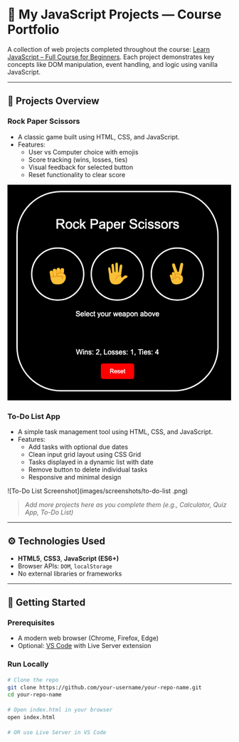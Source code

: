 # 🧠 My JavaScript Projects — Course Portfolio

A collection of web projects completed throughout the course: [Learn JavaScript – Full Course for Beginners](https://www.youtube.com/watch?v=EerdGm-ehJQ). Each project demonstrates key concepts like DOM manipulation, event handling, and logic using vanilla JavaScript.

---

## 🧩 Projects Overview

### **Rock Paper Scissors**
- A classic game built using HTML, CSS, and JavaScript.
- Features:
  - User vs Computer choice with emojis
  - Score tracking (wins, losses, ties)
  - Visual feedback for selected button
  - Reset functionality to clear score

![Rock Paper Scissors Screenshot](images/screenshots/rock-paper-scissors.png)

### **To-Do List App**
- A simple task management tool using HTML, CSS, and JavaScript.
- Features:
  - Add tasks with optional due dates
  - Clean input grid layout using CSS Grid
  - Tasks displayed in a dynamic list with date
  - Remove button to delete individual tasks
  - Responsive and minimal design

![To-Do List Screenshot](images/screenshots/to-do-list .png)

> _Add more projects here as you complete them (e.g., Calculator, Quiz App, To-Do List)_

---

## ⚙️ Technologies Used

- **HTML5**, **CSS3**, **JavaScript (ES6+)**
- Browser APIs: `DOM`, `localStorage`
- No external libraries or frameworks


---
## 🚀 Getting Started

### Prerequisites

- A modern web browser (Chrome, Firefox, Edge)
- Optional: [VS Code](https://code.visualstudio.com/) with Live Server extension

### Run Locally

```bash
# Clone the repo
git clone https://github.com/your-username/your-repo-name.git
cd your-repo-name

# Open index.html in your browser
open index.html

# OR use Live Server in VS Code
